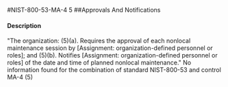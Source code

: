 #NIST-800-53-MA-4 5
##Approvals And Notifications
#### Description
"The organization:
   (5)(a).  Requires the approval of each nonlocal maintenance session by [Assignment: organization-defined personnel or roles]; and
   (5)(b).  Notifies [Assignment: organization-defined personnel or roles] of the date and time of planned nonlocal maintenance."
No information found for the combination of standard NIST-800-53 and control MA-4 (5)
